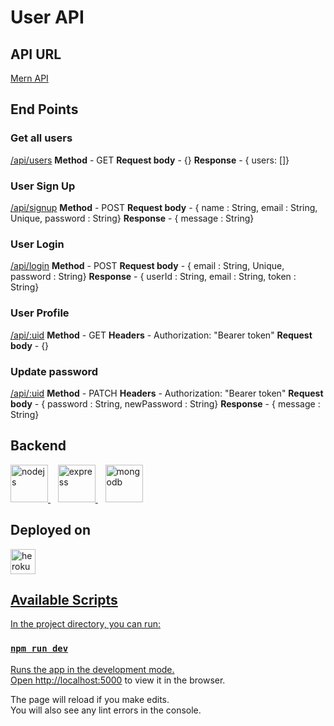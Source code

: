 # User API
## API URL
[Mern API](https://mern-api-task.herokuapp.com/api/users)

## End Points
### Get all users
[/api/users](https://mern-api-task.herokuapp.com/api/users)
__Method__ - GET
__Request body__ - {}
__Response__ - { users: []}

### User Sign Up
[/api/signup](https://mern-api-task.herokuapp.com/api/signup)
__Method__ - POST
__Request body__ - { name : String, email : String, Unique, password : String}
__Response__ - { message : String}

### User Login
[/api/login](https://mern-api-task.herokuapp.com/api/login)
__Method__ - POST
__Request body__ - { email : String, Unique, password : String}
__Response__ - { userId : String, email : String, token : String}

### User Profile
[/api/:uid](https://mern-api-task.herokuapp.com/api/)
__Method__ - GET
__Headers__ - Authorization: "Bearer token"
__Request body__ - {}


### Update password
[/api/:uid](https://mern-api-task.herokuapp.com/api/)
__Method__ - PATCH
__Headers__ - Authorization: "Bearer token"
__Request body__ - { password : String, newPassword : String}
__Response__ - { message : String}


## Backend
<p align="left">
<a href="https://nodejs.org" target="_blank"> <img src="https://devicons.github.io/devicon/devicon.git/icons/nodejs/nodejs-original-wordmark.svg" alt="nodejs" width="60" height="60"/> </a> &nbsp;&nbsp;
  <a href="https://expressjs.com" target="_blank"> <img src="https://devicons.github.io/devicon/devicon.git/icons/express/express-original-wordmark.svg" alt="express" width="60" height="60"/> </a>
  &nbsp;&nbsp;
  <a href="https://www.mongodb.com/" target="_blank"> <img src="https://devicons.github.io/devicon/devicon.git/icons/mongodb/mongodb-original-wordmark.svg" alt="mongodb" width="60" height="60"/> </a>
</p>

## Deployed on
<p align="left">
<a href="https://heroku.com" target="_blank"> <img src="https://www.vectorlogo.zone/logos/heroku/heroku-icon.svg" alt="heroku" width="40" height="40"/>
</p>
  
## Available Scripts

In the project directory, you can run:

### `npm run dev`

Runs the app in the development mode.\
Open [http://localhost:5000](http://localhost:5000) to view it in the browser.

The page will reload if you make edits.\
You will also see any lint errors in the console.

